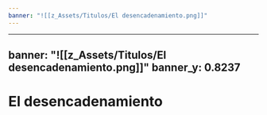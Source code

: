 ```yaml
---
banner: "![[z_Assets/Titulos/El desencadenamiento.png]]"
---
```

---
banner: "![[z_Assets/Titulos/El desencadenamiento.png]]"
banner_y: 0.8237
---
# El desencadenamiento